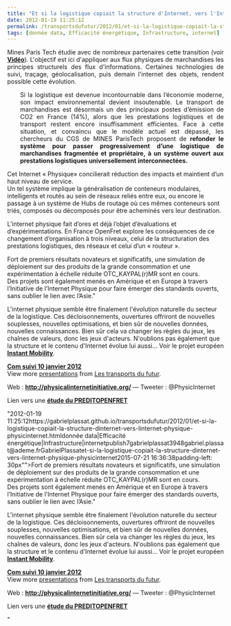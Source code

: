 ```yaml
---
title: "Et si la logistique copiait la structure d'Internet, vers l'Internet Physique @PhysicInternet"
date: 2012-01-19 11:25:12
permalink: /transportsdufutur/2012/01/et-si-la-logistique-copiait-la-structure-dinternet-vers-linternet-physique-physicinternet.html
tags: [donnée data, Efficacité énergétique, Infrastructure, internet]
---
```


<p style="text-align: justify">Mines Paris Tech étudie avec de nombreux partenaires cette transition (voir <a href="http://www.armines.net/WebTV/economie-management-societe_WC2/eric-ballot-presents-the-physical-internet-initiative_V161/" target="_blank"><strong>Vidéo</strong></a>). L'objectif est ici d'appliquer aux flux physiques de marchandises les principes structurels des flux d'informations. Certaines technologies de suivi, traçage, géolocalisation, puis demain l'internet des objets, rendent possible cette évolution.</p> <p style="text-align: justify;padding-left: 30px">Si la logistique est devenue incontournable dans l’économie moderne, son impact environnemental devient insoutenable. Le transport de marchandises est désormais un des principaux postes d’émission de CO2 en France (14%), alors que les prestations logistiques et de transport restent encore insuffisamment efficientes. Face à cette situation, et convaincu que le modèle actuel est dépassé, les chercheurs du CGS de MINES ParisTech proposent de <strong>refonder le système pour passer progressivement d’une logistique de marchandises fragmentée et propriétaire, à un système ouvert aux prestations logistiques universellement interconnectées. </strong></p>  <!--more-->   <p style=""text-align: justifypadding-left: 30px"">Cet Internet « Physique» concilierait réduction des impacts et maintient d’un haut niveau de service.<br />Un tel système implique la généralisation de conteneurs modulaires, intelligents et routés au sein de réseaux reliés entre eux, ou encore le passage à un système de Hubs de routage où ces mêmes conteneurs sont triés, composés ou décomposés pour être acheminés vers leur destination.</p> <p style=""text-align: justifypadding-left: 30px"">L’internet physique fait d’ores et déjà l’objet d’évaluations et d’expérimentations. En France OpenFret explore les conséquences de ce changement d’organisation à trois niveaux, celui de la structuration des prestations logistiques, des réseaux et celui d’un « routeur ».</p> <p style=""text-align: justifypadding-left: 30px"">Fort de premiers résultats novateurs et significatifs, une simulation de déploiement sur des produits de la grande consommation et une expérimentation à échelle réduite OTC_KAYPAL(r)MR sont en cours.<br />Des projets sont également menés en Amérique et en Europe à travers l’Initiative de l’Internet Physique pour faire émerger des standards ouverts, sans oublier le lien avec l’Asie."</p> <p style=""text-align: justify"">L'internet physique semble être finalement l'évolution naturelle du secteur de la logistique. Ces décloisonnements, ouvertures offriront de nouvelles souplesses, nouvelles optimisations, et bien sûr de nouvelles données, nouvelles connaissances. Bien sûr cela va changer les règles du jeux, les chaînes de valeurs, donc les jeux d'acteurs. N'oublions pas également que la structure et le contenu d'Internet évolue lui aussi... Voir le projet européen <a href="https://gabrielplassat.github.io/transportsdufutur/2011/04/parce-que-les-mobilites-de-demain-passent-par-linternet-du-futur.html"" target=""_blank""><strong>Instant Mobility</strong></a>.</p> <div id=""__ss_11152028"" style=""width: 425px""><strong style=""margin: 12px 0 4px""><a href=""http://www.slideshare.net/transportsdufutur/com-suivi-10-janvier-2012"" title=""Com suivi 10 janvier 2012"">Com suivi 10 janvier 2012</a></strong>         <div style=""padding: 5px 0 12px"">View more <a href=""http://www.slideshare.net/"">presentations</a> from <a href=""http://www.slideshare.net/transportsdufutur"">Les transports du futur</a>.</div> </div> <p style=""text-align: justify"">Web : <a href=""http://physicalinternetinitiative.org/"" target=""_blank""><strong>http://physicalinternetinitiative.org/</strong></a> — Tweeter : @PhysicInternet</p> <p style=""text-align: justify"">Lien vers une <a href=""http://www.slideshare.net/transportsdufutur/rapport-open-fret-mr"" target=""_blank""><strong>étude du PREDITOPENFRET</strong></a></p>"2012-01-19 11:25:12https://gabrielplassat.github.io/transportsdufutur/2012/01/et-si-la-logistique-copiait-la-structure-dinternet-vers-linternet-physique-physicinternet.htmldonnée data|Efficacité énergétique|Infrastructure|internetpublish7gabrielplassat3948gabriel.plassat@ademe.frGabrielPlassatet-si-la-logistique-copiait-la-structure-dinternet-vers-linternet-physique-physicinternet2015-07-21 16:36:38padding-left: 30px"">Fort de premiers résultats novateurs et significatifs, une simulation de déploiement sur des produits de la grande consommation et une expérimentation à échelle réduite OTC_KAYPAL(r)MR sont en cours.<br />Des projets sont également menés en Amérique et en Europe à travers l’Initiative de l’Internet Physique pour faire émerger des standards ouverts, sans oublier le lien avec l’Asie."</p> <p style=""text-align: justify"">L'internet physique semble être finalement l'évolution naturelle du secteur de la logistique. Ces décloisonnements, ouvertures offriront de nouvelles souplesses, nouvelles optimisations, et bien sûr de nouvelles données, nouvelles connaissances. Bien sûr cela va changer les règles du jeux, les chaînes de valeurs, donc les jeux d'acteurs. N'oublions pas également que la structure et le contenu d'Internet évolue lui aussi... Voir le projet européen <a href="https://gabrielplassat.github.io/transportsdufutur/2011/04/parce-que-les-mobilites-de-demain-passent-par-linternet-du-futur.html"" target=""_blank""><strong>Instant Mobility</strong></a>.</p> <div id=""__ss_11152028"" style=""width: 425px""><strong style=""margin: 12px 0 4px""><a href=""http://www.slideshare.net/transportsdufutur/com-suivi-10-janvier-2012"" title=""Com suivi 10 janvier 2012"">Com suivi 10 janvier 2012</a></strong>         <div style=""padding: 5px 0 12px"">View more <a href=""http://www.slideshare.net/"">presentations</a> from <a href=""http://www.slideshare.net/transportsdufutur"">Les transports du futur</a>.</div> </div> <p style=""text-align: justify"">Web : <a href=""http://physicalinternetinitiative.org/"" target=""_blank""><strong>http://physicalinternetinitiative.org/</strong></a> — Tweeter : @PhysicInternet</p> <p style=""text-align: justify"">Lien vers une <a href=""http://www.slideshare.net/transportsdufutur/rapport-open-fret-mr"" target=""_blank""><strong>étude du PREDITOPENFRET</strong></a></p>"
